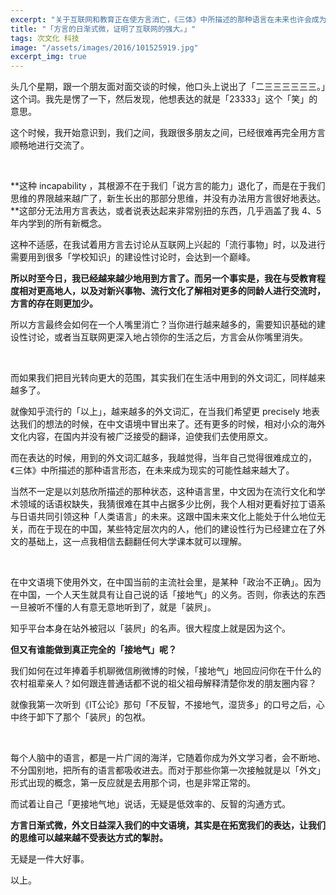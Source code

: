 ```yaml
---
excerpt: "关于互联网和教育正在使方言消亡，《三体》中所描述的那种语言在未来也许会成为现实，我们能不能做到完全的「接地气」和如何说话才是「不反智」。"
title: "「方言的日渐式微，证明了互联网的强大。」"
tags: 次文化 科技
image: "/assets/images/2016/101525919.jpg"
excerpt_img: true
---
```


头几个星期，跟一个朋友面对面交谈的时候，他口头上说出了「二三三三三三三。」这个词。我先是愣了一下，然后发现，他想表达的就是「23333」这个「笑」的意思。

这个时候，我开始意识到，我们之间，我跟很多朋友之间，已经很难再完全用方言顺畅地进行交流了。

<br>

**这种 incapability ，其根源不在于我们「说方言的能力」退化了，而是在于我们思维的界限越来越广了，新生长出的那部分思维，并没有办法用方言很好地表达。**这部分无法用方言表达，或者说表达起来非常别扭的东西，几乎涵盖了我 4、5 年内学到的所有新概念。

这种不适感，在我试着用方言去讨论从互联网上兴起的「流行事物」时，以及进行需要用到很多「学校知识」的建设性讨论时，会达到一个巅峰。

**所以时至今日，我已经越来越少地用到方言了。而另一个事实是，我在与受教育程度相对更高地人，以及对新兴事物、流行文化了解相对更多的同龄人进行交流时，方言的存在则更加少。**

所以方言最终会如何在一个人嘴里消亡？当你进行越来越多的，需要知识基础的建设性讨论，或者当互联网更深入地占领你的生活之后，方言会从你嘴里消失。

<br>

而如果我们把目光转向更大的范围，其实我们在生活中用到的外文词汇，同样越来越多了。

就像知乎流行的「以上」，越来越多的外文词汇，在当我们希望更 precisely 地表达我们的想法的时候，在中文语境中冒出来了。还有更多的时候，相对小众的海外文化内容，在国内并没有被广泛接受的翻译，迫使我们去使用原文。

而在表达的时候，用到的外文词汇越多，我越觉得，当年自己觉得很难成立的，《三体》中所描述的那种语言形态，在未来成为现实的可能性越来越大了。

当然不一定是以刘慈欣所描述的那种状态，这种语言里，中文因为在流行文化和学术领域的话语权缺失，我猜很难在其中占据多少比例，我个人相对更看好拉丁语系与日语共同引领这种「人类语言」的未来。这跟中国未来文化上能处于什么地位无关，而在于现在的中国，某些特定层次内的人，他们的建设性行为已经建立在了外文的基础上，这一点我相信去翻翻任何大学课本就可以理解。

<br>

在中文语境下使用外文，在中国当前的主流社会里，是某种「政治不正确」。因为在中国，一个人天生就具有让自己说的话「接地气」的义务。否则，你表达的东西一旦被听不懂的人有意无意地听到了，就是「装屄」。

知乎平台本身在站外被冠以「装屄」的名声。很大程度上就是因为这个。

**但又有谁能做到真正完全的「接地气」呢？**

我们如何在过年捧着手机聊微信刷微博的时候，「接地气」地回应问你在干什么的农村祖辈亲人？如何跟连普通话都不说的祖父祖母解释清楚你发的朋友圈内容？

就像我第一次听到《IT公论》那句「不反智，不接地气，湿货多」的口号之后，心中终于卸下了那个「装屄」的包袱。

<br>

每个人脑中的语言，都是一片广阔的海洋，它随着你成为外文学习者，会不断地、不分国别地，把所有的语言都吸收进去。而对于那些你第一次接触就是以「外文」形式出现的概念，第一反应就是去用那个词，也是非常正常的。

而试着让自己「更接地气地」说话，无疑是低效率的、反智的沟通方式。

**方言日渐式微，外文日益深入我们的中文语境，其实是在拓宽我们的表达，让我们的思维可以越来越不受表达方式的掣肘。**

无疑是一件大好事。

以上。
